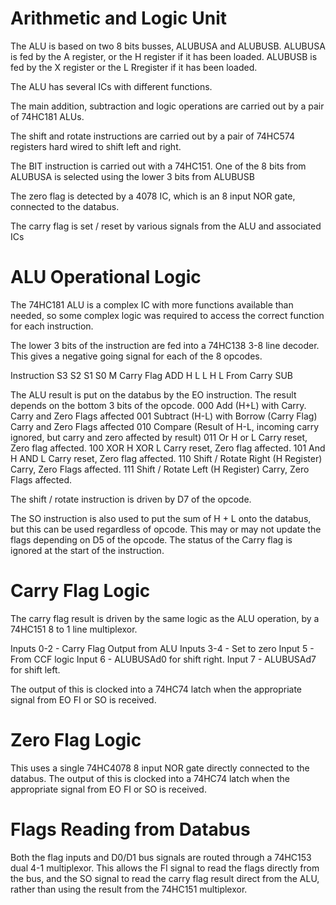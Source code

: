 # Arithmetic and Logic Unit

The ALU is based on two 8 bits busses, ALUBUSA and ALUBUSB. ALUBUSA is fed by the A register, or the H register if it has been loaded. ALUBUSB is fed by the X register or the L Rregister if it has been loaded.

The ALU has several ICs with different functions.

The main addition, subtraction and logic operations are carried out by a pair of 74HC181 ALUs.

The shift and rotate instructions are carried out by a pair of 74HC574 registers hard wired to shift left and right.

The BIT instruction is carried out with a 74HC151. One of the 8 bits from ALUBUSA is selected using the lower 3 bits from ALUBUSB

The zero flag is detected by a 4078 IC, which is an 8 input NOR gate, connected to the databus.

The carry flag is set / reset by various signals from the ALU and associated ICs


# ALU Operational Logic

The 74HC181 ALU is a complex IC with more functions available than needed, so some complex logic was required to access the correct function for each instruction.

The lower 3 bits of the instruction are fed into a 74HC138 3-8 line decoder. This gives a negative going signal for each of the 8 opcodes.

Instruction  S3  S2  S1  S0  M  Carry Flag
ADD          H    L   L   H  L  From Carry
SUB          

The ALU result is put on the databus by the EO instruction. The result depends on the bottom 3 bits of the opcode.
000 Add (H+L) with Carry. Carry and Zero Flags affected
001 Subtract (H-L) with Borrow (Carry Flag) Carry and Zero Flags affected
010 Compare (Result of H-L, incoming carry ignored, but carry and zero affected by result)
011 Or H or L Carry reset, Zero flag affected.
100 XOR H XOR L Carry reset, Zero flag affected.
101 And H AND L Carry reset, Zero flag affected.
110 Shift / Rotate Right (H Register) Carry, Zero Flags affected.
111 Shift / Rotate Left (H Register) Carry, Zero Flags affected.

The shift / rotate instruction is driven by D7 of the opcode.

The SO instruction is also used to put the sum of H + L onto the databus, but this can be used regardless of opcode. This may or may not update the flags depending on D5 of the opcode. The status of the Carry flag is ignored at the start of the instruction.

# Carry Flag Logic

The carry flag result is driven by the same logic as the ALU operation, by a 74HC151 8 to 1 line multiplexor. 

Inputs 0-2 - Carry Flag Output from ALU
Inputs 3-4 - Set to zero
Input 5 - From CCF logic
Input 6 - ALUBUSAd0 for shift right.
Input 7 - ALUBUSAd7 for shift left.

The output of this is clocked into a 74HC74 latch when the appropriate signal from EO FI or SO is received.

# Zero Flag Logic

This uses a single 74HC4078 8 input NOR gate directly connected to the databus. The output of this is clocked into a 74HC74 latch when the appropriate signal from EO FI or SO is received.

# Flags Reading from Databus

Both the flag inputs and D0/D1 bus signals are routed through a 74HC153 dual 4-1 multiplexor. This allows the FI signal to read the flags directly from the bus, and the SO signal to read the carry flag result direct from the ALU, rather than using the result from the 74HC151 multiplexor.
